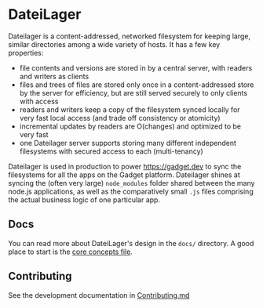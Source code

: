 # DateiLager

Dateilager is a content-addressed, networked filesystem for keeping large, similar directories among a wide variety of hosts. It has a few key properties:

- file contents and versions are stored in by a central server, with readers and writers as clients
- files and trees of files are stored only once in a content-addressed store by the server for efficiency, but are still served securely to only clients with access
- readers and writers keep a copy of the filesystem synced locally for very fast local access (and trade off consistency or atomicity)
- incremental updates by readers are O(changes) and optimized to be very fast
- one Dateilager server supports storing many different independent filesystems with secured access to each (multi-tenancy)

Dateilager is used in production to power https://gadget.dev to sync the filesystems for all the apps on the Gadget platform. Dateilager shines at syncing the (often very large) `node_modules` folder shared between the many node.js applications, as well as the comparatively small `.js` files comprising the actual business logic of one particular app.

## Docs

You can read more about DateiLager's design in the `docs/` directory. A good place to start is the [core concepts file](./docs/core.md).

## Contributing

See the development documentation in [Contributing.md](./Contributing.md)
